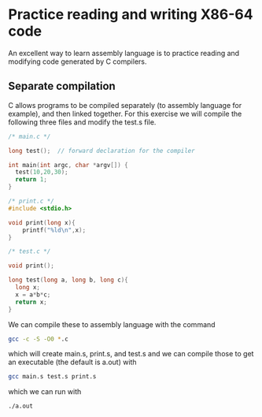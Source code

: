 # Practice reading and writing X86-64 code
An excellent way to learn assembly language is to practice reading and modifying code generated by C compilers.

## Separate compilation
C allows programs to be compiled separately (to assembly language for example), and then linked together.
For this exercise we will compile the following three files and modify the test.s file.

``` C
/* main.c */

long test();  // forward declaration for the compiler

int main(int argc, char *argv[]) {
  test(10,20,30);
  return 1;
}
```

``` C
/* print.c */
#include <stdio.h>

void print(long x){
    printf("%ld\n",x);
}
```

``` C
/* test.c */

void print();

long test(long a, long b, long c){
  long x;
  x = a*b*c;
  return x;
}
```
We can compile these to assembly language with the command
``` bash
gcc -c -S -O0 *.c
```
which will create main.s, print.s, and test.s
and we can compile those to get an executable (the default is a.out) with
``` bash
gcc main.s test.s print.s
```
which we can run with
``` bash
./a.out
```

     
